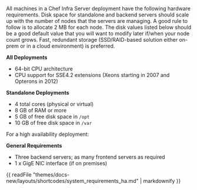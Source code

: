 All machines in a Chef Infra Server deployment have the following
hardware requirements. Disk space for standalone and backend servers
should scale up with the number of nodes that the servers are managing.
A good rule to follow is to allocate 2 MB for each node. The disk values
listed below should be a good default value that you will want to modify
later if/when your node count grows. Fast, redundant storage
(SSD/RAID-based solution either on-prem or in a cloud environment) is
preferred.

**All Deployments**

- 64-bit CPU architecture
- CPU support for SSE4.2 extensions (Xeons starting in 2007 and Opterons in 2012)

**Standalone Deployments**

- 4 total cores (physical or virtual)
- 8 GB of RAM or more
- 5 GB of free disk space in `/opt`
- 10 GB of free disk space in `/var`

For a high availability deployment:

**General Requirements**

- Three backend servers; as many frontend servers as required
- 1 x GigE NIC interface (if on premises)

{{ readFile "themes/docs-new/layouts/shortcodes/system_requirements_ha.md" | markdownify }}
